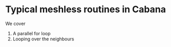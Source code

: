 # Typical meshless routines in Cabana


We cover

1. A parallel for loop
1. Looping over the neighbours
